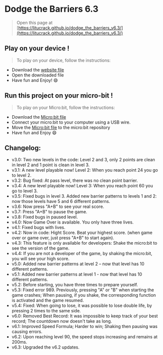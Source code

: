 # Dodge the Barriers 6.3

> Open this page at [https://litucrack.github.io/dodge_the_barriers_v6.3/](https://litucrack.github.io/dodge_the_barriers_v6.3/)

## Play on your device !

> To play on your device, follow the instructions:

 * Download the [website file](https://github.com/LituCrack/Dodge_the_Barriers_v6.3/blob/master/Dodge_the_Barriers.html)
 * Open the downloaded file
 * Have fun and Enjoy! 😄

## Run this project on your micro-bit !

> To play on your Micro:bit, follow the instructions:

 * Download the [Micro:bit file](https://github.com/LituCrack/Dodge_the_Barriers_v63/blob/master/microbit-Dodge-the-Barriers-v6.3.hex)
 * Connect your micro:bit to your computer using a USB wire.
 * Move the [Micro:bit file](https://github.com/LituCrack/Dodge_the_Barriers_v63/blob/master/microbit-Dodge-the-Barriers-v6.3.hex) to the micro:bit repository
 * Have fun and Enjoy 😄

## Changelog:

 * v3.0: Two new levels in the code: Level 2 and 3, only 2 points are clean in level 2 and 1 point is clean in level 3.
 * v3.1: A new level playable now! Level 2: When you reach point 24 you go to level 2.
 * v3.2: Bug fixed: At pass level, there was no clean point barrier.
 * v3.4: A new level playable now! Level 3: When you reach point 60 you go to level 3.
 * v3.5: Fixed bugs in level 3. Added new barrier patterns to levels 1 and 2: now those levels have 5 and 6 different patterns.
 * v3.6: Now press "A+B" to see your real score.
 * v3.7: Press "A+B" to pause the game.
 * v3.8: Fixed bugs in paused level.
 * v4.0: Now Game Over is available. You only have three lives.
 * v4.1: Fixed bugs with lives.
 * v4.2: Now in code: Hight Score. Beat your highest score. (when game over or game over, just press "A+B" to start again).
 * v4.3: This feature is only available for developers: Shake the micro:bit to see the version of the game.
 * v4.4: If you are not a developer of the game, by shaking the micro:bit, you will see your high score.
 * v5.0: Added new barrier patterns at level 2 – now that level has 10 different patterns.
 * v5.1: Added new barrier patterns at level 1 - now that level has 10 different patterns.
 * v5.2: Before starting, you have three times to prepare yourself.
 * v5.3: Fixed error 989. Previously, pressing "A" or "B" when starting the game crashes; When pausing, if you shake, the corresponding function is activated and the game resumed.
 * v5.4: Fixed: When going to lose, it was possible to lose double life, by pressing 2 times to the same side.
 * v6.0: Removed Best Record: It was impossible to keep track of your best record; The countdown now doesn't take as long.
 * v6.1: Improved Speed ​​Formula; Harder to win; Shaking then pausing was causing errors.
 * v6.2: Upon reaching level 90, the speed stops increasing and remains at 200ms.
 * v6.3: Upgraded the v6.2 updates.
